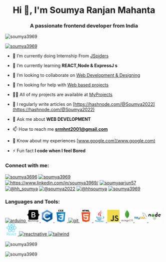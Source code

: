 <h1 align="center">Hi 👋, I'm Soumya Ranjan Mahanta</h1>
<h3 align="center">A passionate frontend developer from India</h3>

<p align="left"> <img src="https://komarev.com/ghpvc/?username=soumya3969&label=Profile%20views&color=0e75b6&style=flat" alt="soumya3969" /> </p>

<p align="left"> <a href="https://twitter.com/soumya3969" target="blank"><img src="https://img.shields.io/twitter/follow/soumya3969?logo=twitter&style=for-the-badge" alt="soumya3969" /></a> </p>

- 🔭 I’m currently doing Internship From [JSpiders](https://jspiders.com/)

- 🌱 I’m currently learning **REACT,Node & ExpressJ s**

- 👯 I’m looking to collaborate on [Web Development & Designing](www.google.com)

- 🤝 I’m looking for help with [Web based projects](www.google.com)

- 👨‍💻 All of my projects are available at [MyProjects](https://github.com/soumya3969/FSJS2.0/tree/main)

- 📝 I regularly write articles on [https://hashnode.com/@Soumya2022](https://hashnode.com/@Soumya2022)

- 💬 Ask me about **WEB DEVELOPMENT**

- 📫 How to reach me **srmhnt2001@gmail.com**

- 📄 Know about my experiences [www.google.com](www.google.com)

- ⚡ Fun fact **I code when I feel Bored**

<h3 align="left">Connect with me:</h3>
<p align="left">
<a href="https://codepen.io/soumya3696" target="blank"><img align="center" src="https://raw.githubusercontent.com/rahuldkjain/github-profile-readme-generator/master/src/images/icons/Social/codepen.svg" alt="soumya3696" height="30" width="40" /></a>
<a href="https://twitter.com/soumya3969" target="blank"><img align="center" src="https://raw.githubusercontent.com/rahuldkjain/github-profile-readme-generator/master/src/images/icons/Social/twitter.svg" alt="soumya3969" height="30" width="40" /></a>
<a href="https://linkedin.com/in/https://www.linkedin.com/in/soumya3969/" target="blank"><img align="center" src="https://raw.githubusercontent.com/rahuldkjain/github-profile-readme-generator/master/src/images/icons/Social/linked-in-alt.svg" alt="https://www.linkedin.com/in/soumya3969/" height="30" width="40" /></a>
<a href="https://fb.com/soumyaarjun57" target="blank"><img align="center" src="https://raw.githubusercontent.com/rahuldkjain/github-profile-readme-generator/master/src/images/icons/Social/facebook.svg" alt="soumyaarjun57" height="30" width="40" /></a>
<a href="https://instagram.com/@hh_soumya" target="blank"><img align="center" src="https://raw.githubusercontent.com/rahuldkjain/github-profile-readme-generator/master/src/images/icons/Social/instagram.svg" alt="@hh_soumya" height="30" width="40" /></a>
<a href="https://hashnode.com/@soumya2022" target="blank"><img align="center" src="https://raw.githubusercontent.com/rahuldkjain/github-profile-readme-generator/master/src/images/icons/Social/hashnode.svg" alt="@soumya2022" height="30" width="40" /></a>
<a href="https://www.youtube.com/c/@hhsoumya" target="blank"><img align="center" src="https://raw.githubusercontent.com/rahuldkjain/github-profile-readme-generator/master/src/images/icons/Social/youtube.svg" alt="@hhsoumya" height="30" width="40" /></a>
<a href="https://www.hackerrank.com/soumya3969" target="blank"><img align="center" src="https://raw.githubusercontent.com/rahuldkjain/github-profile-readme-generator/master/src/images/icons/Social/hackerrank.svg" alt="soumya3969" height="30" width="40" /></a>
</p>

<h3 align="left">Languages and Tools:</h3>
<p align="left"> <a href="https://www.arduino.cc/" target="_blank" rel="noreferrer"> <img src="https://cdn.worldvectorlogo.com/logos/arduino-1.svg" alt="arduino" width="40" height="40"/> </a> <a href="https://getbootstrap.com" target="_blank" rel="noreferrer"> <img src="https://raw.githubusercontent.com/devicons/devicon/master/icons/bootstrap/bootstrap-plain-wordmark.svg" alt="bootstrap" width="40" height="40"/> </a> <a href="https://www.cprogramming.com/" target="_blank" rel="noreferrer"> <img src="https://raw.githubusercontent.com/devicons/devicon/master/icons/c/c-original.svg" alt="c" width="40" height="40"/> </a> <a href="https://www.w3schools.com/css/" target="_blank" rel="noreferrer"> <img src="https://raw.githubusercontent.com/devicons/devicon/master/icons/css3/css3-original-wordmark.svg" alt="css3" width="40" height="40"/> </a> <a href="https://git-scm.com/" target="_blank" rel="noreferrer"> <img src="https://www.vectorlogo.zone/logos/git-scm/git-scm-icon.svg" alt="git" width="40" height="40"/> </a> <a href="https://www.w3.org/html/" target="_blank" rel="noreferrer"> <img src="https://raw.githubusercontent.com/devicons/devicon/master/icons/html5/html5-original-wordmark.svg" alt="html5" width="40" height="40"/> </a> <a href="https://www.java.com" target="_blank" rel="noreferrer"> <img src="https://raw.githubusercontent.com/devicons/devicon/master/icons/java/java-original.svg" alt="java" width="40" height="40"/> </a> <a href="https://developer.mozilla.org/en-US/docs/Web/JavaScript" target="_blank" rel="noreferrer"> <img src="https://raw.githubusercontent.com/devicons/devicon/master/icons/javascript/javascript-original.svg" alt="javascript" width="40" height="40"/> </a> <a href="https://www.mongodb.com/" target="_blank" rel="noreferrer"> <img src="https://raw.githubusercontent.com/devicons/devicon/master/icons/mongodb/mongodb-original-wordmark.svg" alt="mongodb" width="40" height="40"/> </a> <a href="https://www.mysql.com/" target="_blank" rel="noreferrer"> <img src="https://raw.githubusercontent.com/devicons/devicon/master/icons/mysql/mysql-original-wordmark.svg" alt="mysql" width="40" height="40"/> </a> <a href="https://nodejs.org" target="_blank" rel="noreferrer"> <img src="https://raw.githubusercontent.com/devicons/devicon/master/icons/nodejs/nodejs-original-wordmark.svg" alt="nodejs" width="40" height="40"/> </a> <a href="https://reactjs.org/" target="_blank" rel="noreferrer"> <img src="https://raw.githubusercontent.com/devicons/devicon/master/icons/react/react-original-wordmark.svg" alt="react" width="40" height="40"/> </a> <a href="https://reactnative.dev/" target="_blank" rel="noreferrer"> <img src="https://reactnative.dev/img/header_logo.svg" alt="reactnative" width="40" height="40"/> </a> <a href="https://tailwindcss.com/" target="_blank" rel="noreferrer"> <img src="https://www.vectorlogo.zone/logos/tailwindcss/tailwindcss-icon.svg" alt="tailwind" width="40" height="40"/> </a> </p>

<p><img align="center" src="https://github-readme-stats.vercel.app/api/top-langs?username=soumya3969&show_icons=true&locale=en&layout=compact" alt="soumya3969" /></p>

<p><img align="center" src="https://github-readme-streak-stats.herokuapp.com/?user=soumya3969&" alt="soumya3969" /></p>
